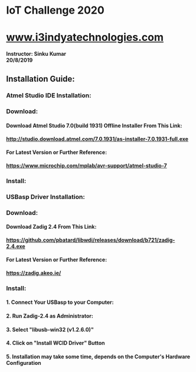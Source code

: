 # IoT Challenge 2020
# www.i3indyatechnologies.com
<b>Instructor:<b>
    Sinku Kumar<br>
20/8/2019<br>

## Installation Guide:

### Atmel Studio IDE Installation:

### Download:
#### Download Atmel Studio 7.0(build 1931) Offline Installer From This Link:
http://studio.download.atmel.com/7.0.1931/as-installer-7.0.1931-full.exe
#### For Latest Version or Further Reference:
https://www.microchip.com/mplab/avr-support/atmel-studio-7

### Install:

### USBasp Driver Installation:

### Download:
#### Download Zadig 2.4 From This Link:
https://github.com/pbatard/libwdi/releases/download/b721/zadig-2.4.exe
#### For Latest Version or Further Reference:
https://zadig.akeo.ie/

### Install:
#### 1. Connect Your USBasp to your Computer:

#### 2. Run Zadig-2.4 as Administrator:

#### 3. Select "libusb-win32 (v1.2.6.0)"

#### 4. Click on "Install WCID Driver" Button

#### 5. Installation may take some time, depends on the Computer's Hardware Configuration
